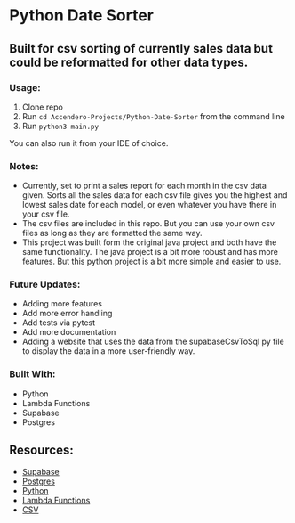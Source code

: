 # Python Date Sorter

## Built for csv sorting of currently sales data but could be reformatted for other data types.

### Usage:
1. Clone repo
2. Run `cd Accendero-Projects/Python-Date-Sorter` from the command line
3. Run `python3 main.py` 

You can also run it from your IDE of choice.

### Notes:
- Currently, set to print a sales report for each month in the csv data given. Sorts all the sales data for each csv file gives you the highest and lowest sales date for each model, or even whatever you have there in your csv file.
- The csv files are included in this repo. But you can use your own csv files as long as they are formatted the same way.
- This project was built form the original java project and both have the same functionality. The java project is a bit more robust and has more features. But this python project is a bit more simple and easier to use.

### Future Updates:
- Adding more features
- Add more error handling
- Add tests via pytest
- Add more documentation
- Adding a website that uses the data from the supabaseCsvToSql py file to display the data in a more user-friendly way.

### Built With:
- Python
- Lambda Functions
- Supabase
- Postgres

## Resources:
- [Supabase](https://supabase.io/)
- [Postgres](https://www.postgresql.org/)
- [Python](https://www.python.org/)
- [Lambda Functions](https://docs.python.org/3/library/ast.html#ast.Lambda)
- [CSV](https://docs.python.org/3/library/csv.html)
